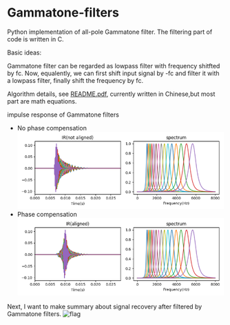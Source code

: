 # Gammatone-filters
Python implementation of all-pole Gammatone filter. 
The filtering part of code is written in C.

Basic ideas:

Gammatone filter can be regarded as lowpass filter with frequency shitfted by fc. Now, equalently, we can first shift input signal by -fc and filter it with a lowpass filter, finally shift the frequency by fc.

Algorithm details, see [README.pdf](README.pdf), currently written in Chinese,but most part are math equations.

impulse response of Gammatone filters
- No phase compensation
![ir_not_aligned](example/ir_not_aligned.png)
- Phase compensation 
![ir_aligned](example/ir_aligned.png)

Next, I want to make summary about signal recovery after filtered by Gammatone filters. ![flag](example/flag.jpg)

